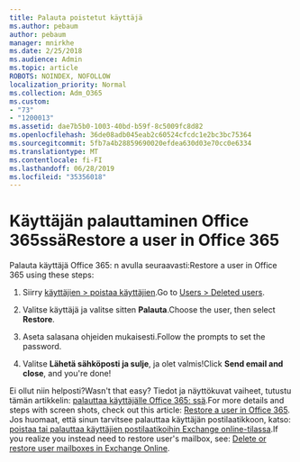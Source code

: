 ```yaml
---
title: Palauta poistetut käyttäjä
ms.author: pebaum
author: pebaum
manager: mnirkhe
ms.date: 2/25/2018
ms.audience: Admin
ms.topic: article
ROBOTS: NOINDEX, NOFOLLOW
localization_priority: Normal
ms.collection: Adm_O365
ms.custom:
- "73"
- "1200013"
ms.assetid: dae7b5b0-1003-40bd-b59f-8c5009fc8d82
ms.openlocfilehash: 36de08adb045eab2c60524cfcdc1e2bc3bc75364
ms.sourcegitcommit: 5fb7a4b28859690020efdea630d03e70cc0e6334
ms.translationtype: MT
ms.contentlocale: fi-FI
ms.lasthandoff: 06/28/2019
ms.locfileid: "35356018"
---
```

# <a name="restore-a-user-in-office-365"></a><span data-ttu-id="8bdd9-102">Käyttäjän palauttaminen Office 365ssä</span><span class="sxs-lookup"><span data-stu-id="8bdd9-102">Restore a user in Office 365</span></span>

<span data-ttu-id="8bdd9-103">Palauta käyttäjä Office 365: n avulla seuraavasti:</span><span class="sxs-lookup"><span data-stu-id="8bdd9-103">Restore a user in Office 365 using these steps:</span></span>
  
1. <span data-ttu-id="8bdd9-104">Siirry [käyttäjien \> poistaa käyttäjien](https://admin.microsoft.com/adminportal/home#/deletedusers).</span><span class="sxs-lookup"><span data-stu-id="8bdd9-104">Go to [Users \> Deleted users](https://admin.microsoft.com/adminportal/home#/deletedusers).</span></span>

2. <span data-ttu-id="8bdd9-105">Valitse käyttäjä ja valitse sitten **Palauta**.</span><span class="sxs-lookup"><span data-stu-id="8bdd9-105">Choose the user, then select **Restore**.</span></span>

3. <span data-ttu-id="8bdd9-106">Aseta salasana ohjeiden mukaisesti.</span><span class="sxs-lookup"><span data-stu-id="8bdd9-106">Follow the prompts to set the password.</span></span>

4. <span data-ttu-id="8bdd9-107">Valitse **Lähetä sähköposti ja sulje**, ja olet valmis!</span><span class="sxs-lookup"><span data-stu-id="8bdd9-107">Click **Send email and close**, and you're done!</span></span>

<span data-ttu-id="8bdd9-108">Ei ollut niin helposti?</span><span class="sxs-lookup"><span data-stu-id="8bdd9-108">Wasn't that easy?</span></span> <span data-ttu-id="8bdd9-109">Tiedot ja näyttökuvat vaiheet, tutustu tämän artikkelin: [palauttaa käyttäjälle Office 365: ssä](https://support.office.com/article/2c261e42-5dd1-48b0-845f-2a016d29cfc1.aspx).</span><span class="sxs-lookup"><span data-stu-id="8bdd9-109">For more details and steps with screen shots, check out this article: [Restore a user in Office 365](https://support.office.com/article/2c261e42-5dd1-48b0-845f-2a016d29cfc1.aspx).</span></span> <span data-ttu-id="8bdd9-110">Jos huomaat, että sinun tarvitsee palauttaa käyttäjän postilaatikkoon, katso: [poistaa tai palauttaa käyttäjien postilaatikoihin Exchange online-tilassa](https://docs.microsoft.com/exchange/recipients-in-exchange-online/delete-or-restore-mailboxes).</span><span class="sxs-lookup"><span data-stu-id="8bdd9-110">If you realize you instead need to restore user's mailbox, see: [Delete or restore user mailboxes in Exchange Online](https://docs.microsoft.com/exchange/recipients-in-exchange-online/delete-or-restore-mailboxes).</span></span>